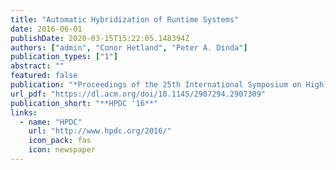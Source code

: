 ```yaml
---
title: "Automatic Hybridization of Runtime Systems"
date: 2016-06-01
publishDate: 2020-03-15T15:22:05.148394Z
authors: ["admin", "Conor Hetland", "Peter A. Dinda"]
publication_types: ["1"]
abstract: ""
featured: false
publication: "*Proceedings of the 25th International Symposium on High-Performance Parallel and Distributed Computing (HPDC 2016)*"
url_pdf: "https://dl.acm.org/doi/10.1145/2907294.2907309"
publication_short: "**HPDC '16**"
links:
  - name: "HPDC"
    url: "http://www.hpdc.org/2016/"
    icon_pack: fas
    icon: newspaper
---
```


